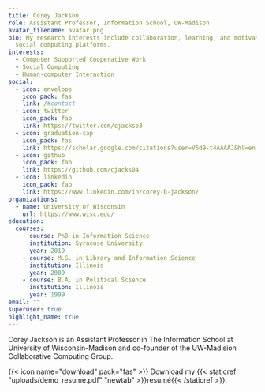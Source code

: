 ```yaml
---
title: Corey Jackson
role: Assistant Professor, Information School, UW-Madison
avatar_filename: avatar.png
bio: My research interests include collaboration, learning, and motivation in
  social computing platforms.
interests:
  - Computer Supported Cooperative Work
  - Social Computing
  - Human-computer Interaction
social:
  - icon: envelope
    icon_pack: fas
    link: /#contact
  - icon: twitter
    icon_pack: fab
    link: https://twitter.com/cjackso3
  - icon: graduation-cap
    icon_pack: fas
    link: https://scholar.google.com/citations?user=V6d9-t4AAAAJ&hl=en
  - icon: github
    icon_pack: fab
    link: https://github.com/cjacks04
  - icon: linkedin
    icon_pack: fab
    link: https://www.linkedin.com/in/corey-b-jackson/
organizations:
  - name: University of Wisconsin
    url: https://www.wisc.edu/
education:
  courses:
    - course: PhD in Information Science
      institution: Syracuse University
      year: 2019
    - course: M.S. in Library and Information Science
      institution: Illinois
      year: 2009
    - course: B.A. in Political Science
      institution: Illinois
      year: 1999
email: ""
superuser: true
highlight_name: true
---
```

Corey Jackson is an Assistant Professor in The Information School at University of Wisconsin-Madison and co-founder of the UW-Madision Collaborative Computing Group. 

{{< icon name="download" pack="fas" >}} Download my {{< staticref "uploads/demo_resume.pdf" "newtab" >}}resumé{{< /staticref >}}.